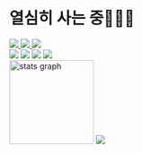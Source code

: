 <h1 align="left">열심히 사는 중🧑🏻‍💻</h1>

<div>
  <a href="https://github.com/junjuny0227">
    <img
      src="https://img.shields.io/badge/GitHub-181717.svg?style=for-the-badge&logo=GitHub&logoColor=white"
    />
  </a>
  <a href="https://velog.io/@junjuny0227">
    <img
      src="https://img.shields.io/badge/Velog-20C997.svg?style=for-the-badge&logo=Velog&logoColor=white"
    />
  </a>
  <a href="mailto:junjuny0227@gmail.com">
    <img
      src="https://img.shields.io/badge/Gmail-EA4335.svg?style=for-the-badge&logo=Gmail&logoColor=white"
    />
  </a>
</div>

<div>
  <img
    src="https://img.shields.io/badge/JavaScript-F7DF1E.svg?style=for-the-badge&logo=JavaScript&logoColor=black"
  />
  <img
    src="https://img.shields.io/badge/TypeScript-3178C6.svg?style=for-the-badge&logo=TypeScript&logoColor=white"
  />
  <img
    src="https://img.shields.io/badge/React-61DAFB.svg?style=for-the-badge&logo=React&logoColor=black"
  />
  <img
    src="https://img.shields.io/badge/Next.js-000000.svg?style=for-the-badge&logo=nextdotjs&logoColor=white"
  />
</div>

<div>
  <img
    src="https://github-readme-stats.vercel.app/api?username=junjuny0227&hide_title=true&hide_rank=false&show_icons=true&include_all_commits=true&count_private=true&disable_animations=false&theme=github_dark&locale=en&hide_border=false&order=1"
    height="150"
    alt="stats graph"
  />
  <img src="https://junjuny0227.github.io/programmers-badge-maker/result/badge.svg" />
</div>
